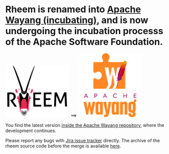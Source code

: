# Rheem is renamed into [Apache Wayang (incubating)](https://wayang.apache.org), and is now undergoing the incubation processs of the Apache Software Foundation.

<img src="./logo_rheem.png" style="width:200px"> ==> <img src="./logo_wayang.png" style="width:200px">

You find the latest version [inside the Apache Wayang repository](https://gitbox.apache.org/repos/asf?s=incubator-wayang), where the development continues.

Please report any bugs with [Jira issue tracker](https://issues.apache.org/jira/projects/WAYANG) directly. The archive of the rheem source code before the merge is available [here](../../tree/archive).




